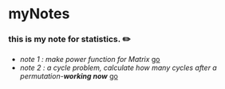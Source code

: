 # myNotes 


### this is my note for statistics. ✏️
* _note 1 : make power function for Matrix_ [go](https://github.com/JoshXie0809/myNotes/blob/main/note/note_001_matrixPower.R)
* _note 2 : a cycle problem, calculate how many cycles after a permutation-**working now**_ [go](https://github.com/JoshXie0809/myNotes/blob/main/note/note_002_cycleProblem.R)
